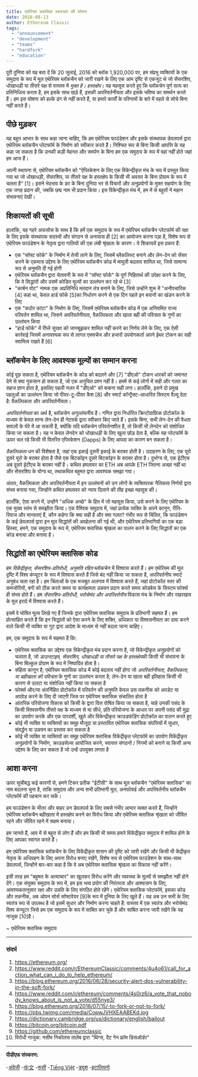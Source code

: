 ```yaml
---
title: एथेरियम क्लासिक स्वतंत्रता की घोषणा
date: 2016-08-13
author: Ethereum Classic
tags:
  - "announcement"
  - "development"
  - "teams"
  - "hardfork"
  - "education"
---
```


पूरी दुनिया को यह बता दें कि 20 जुलाई, 2016 को ब्लॉक 1,920,000 पर, हम संप्रभु व्यक्तियों के एक समुदाय के रूप में मूल एथेरियम ब्लॉकचैन को जारी रखने के लिए एक आम दृष्टि से एकजुट थे जो सेंसरशिप, धोखाधड़ी या तीसरे पक्ष से वास्तव में *मुक्त है। हस्तक्षेप*। यह महसूस करते हुए कि ब्लॉकचेन पूर्ण सत्य का प्रतिनिधित्व करता है, हम इसके साथ खड़े हैं, इसकी अपरिवर्तनीयता और इसके भविष्य का समर्थन करते हैं। हम इस घोषणा को हल्के ढंग से नहीं करते हैं, या हमारे कार्यों के परिणामों के बारे में पहले से सोचे बिना नहीं करते हैं।

## पीछे मुड़कर

यह बहुत आभार के साथ कहा जाना चाहिए, कि हम एथेरियम फाउंडेशन और इसके संस्थापक डेवलपर्स द्वारा एथेरियम ब्लॉकचैन प्लेटफॉर्म के निर्माण को स्वीकार करते हैं। निश्चित रूप से बिना किसी आपत्ति के यह कहा जा सकता है कि उनकी कड़ी मेहनत और समर्पण के बिना हम एक समुदाय के रूप में वहां नहीं होते जहां हम आज हैं।

अपनी स्थापना से, एथेरियम ब्लॉकचैन को "ऐप्लिकेशन के लिए एक विकेन्द्रीकृत मंच के रूप में प्रस्तुत किया गया था जो धोखाधड़ी, सेंसरशिप, या तीसरे पक्ष के हस्तक्षेप के किसी भी अवसर के बिना प्रोग्राम के रूप में चलता है" [1]। इसने भेदभाव के डर के बिना दुनिया भर से विचारों और अनुप्रयोगों के मुक्त सहयोग के लिए एक जगह प्रदान की, जबकि छद्म नाम भी प्रदान किया। इस विकेन्द्रीकृत मंच में, हम में से बहुतों ने महान संभावनाएं देखीं।

## शिकायतों की सूची

हालांकि, यह गहरे अफसोस के साथ है कि हमें एक समुदाय के रूप में एथेरियम ब्लॉकचैन प्लेटफॉर्म की रक्षा के लिए इसके संस्थापक सदस्यों और संगठन से अनायास ही [2] का आयोजन करना पड़ा है, विशेष रूप से एथेरियम फाउंडेशन के नेतृत्व द्वारा गालियों की एक लंबी श्रृंखला के कारण। ये शिकायतें इस प्रकार हैं:

- एक "सॉफ्ट फोर्क" के निर्माण में तेजी लाने के लिए, जिसमें ब्लैकलिस्ट बनाने और लेन-देन को सेंसर करने के एकमात्र उद्देश्य के लिए एथेरियम ब्लॉकचैन कोड में मामूली बदलाव शामिल था, जिसे सामान्य रूप से अनुमति दी गई होगी
- एथेरियम ब्लॉकचैन द्वारा चेतावनी के रूप में "सॉफ्ट फोर्क" के पूर्ण निहितार्थ की उपेक्षा करने के लिए, कि वे सिद्धांतों और उसमें कोडित मूल्यों का उल्लंघन कर रहे थे [3]
- "कार्बन वोट" नामक एक अप्रतिनिधि मतदान तंत्र बनाने के लिए, जिसे उन्होंने शुरू में "अनौपचारिक [4] कहा था, केवल हार्ड फोर्क [5]का निर्धारण करने से एक दिन पहले इन बयानों का खंडन करने के लिए
- एक "कठोर कांटा" के निर्माण के लिए, जिसमें एथेरियम ब्लॉकचैन कोड में एक अनियमित राज्य परिवर्तन शामिल था, जिसने अपरिवर्तनीयता, वैकल्पिकता और खाता बही की पवित्रता के गुणों का उल्लंघन किया
- "हार्ड फोर्क" में रीप्ले सुरक्षा को जानबूझकर शामिल नहीं करने का निर्णय लेने के लिए, एक ऐसी कार्रवाई जिसमें अनावश्यक रूप से लागत एक्सचेंज और हजारों उपयोगकर्ता अपने ईथर टोकन का सही स्वामित्व रखते हैं [6]

## ब्लॉकचेन के लिए आवश्यक मूल्यों का सम्मान करना

कोई पूछ सकता है, एथेरियम ब्लॉकचैन के कोड को बदलने और [7] "डीएओ" टोकन धारकों को जमानत देने से क्या नुकसान हो सकता है, जो एक अनुचित प्रश्न नहीं है। हममें से कई लोगों में सही और गलत का सहज ज्ञान होता है, इसलिए पहली नज़र में "डीएओ" को बचाना सही लगा। हालाँकि, इसने दो प्रमुख पहलुओं का उल्लंघन किया जो पीयर-टू-पीयर कैश [8] और स्मार्ट कॉन्ट्रैक्ट-आधारित सिस्टम वैल्यू देता है: वैकल्पिकता और अपरिवर्तनीयता।

*अपरिवर्तनीयता* का अर्थ है, ब्लॉकचेन अनुल्लंघनीय है। गणित द्वारा निर्धारित क्रिप्टोग्राफ़िक प्रोटोकॉल के माध्यम से केवल मान्य लेन-देन ही नेटवर्क द्वारा स्वीकार किए जाते हैं। इसके बिना, सभी लेन-देन की वैधता सवालों के घेरे में आ सकती है, क्योंकि यदि ब्लॉकचेन परिवर्तनशील है, तो किसी भी लेनदेन को संशोधित किया जा सकता है। यह न केवल लेनदेन को धोखाधड़ी के लिए खुला छोड़ देता है, बल्कि यह प्लेटफॉर्म के ऊपर चल रहे किसी भी वितरित एप्लिकेशन (Dapps) के लिए आपदा का कारण बन सकता है।

*वैकल्पिकता* धन की विशेषता है, जहां एक इकाई दूसरी इकाई के बराबर होती है। उदाहरण के लिए, एक यूरो दूसरे यूरो के बराबर होता है जैसे एक बिटकॉइन दूसरे बिटकॉइन के बराबर होता है। दुर्भाग्य से, एक ईटीएच अब दूसरे ईटीएच के बराबर नहीं है। कथित हमलावर का ETH अब आपके ETH जितना अच्छा नहीं था और सेंसरशिप के योग्य था, तथाकथित बहुमत द्वारा आवश्यक समझा गया।

अंततः, वैकल्पिकता और अपरिवर्तनीयता में इन उल्लंघनों को उन लोगों के व्यक्तिपरक नैतिकता निर्णयों द्वारा संभव बनाया गया, जिन्होंने कथित हमलावर को न्याय दिलाने की तीव्र इच्छा महसूस की।

हालाँकि, ऐसा करने में, उन्होंने "अधिक अच्छे" के हित में जो महसूस किया, उसे करने के लिए एथेरियम के एक मुख्य स्तंभ से समझौता किया। एक वैश्विक समुदाय में, जहां प्रत्येक व्यक्ति के अपने कानून, रीति-रिवाज और मान्यताएं हैं, कौन कहेगा कि क्या सही है और क्या गलत? गंभीर रूप से चिंतित, कि फाउंडेशन के कई डेवलपर्स द्वारा इन मूल सिद्धांतों की अवहेलना की गई थी, और एथेरियम प्रतिभागियों का एक बड़ा हिस्सा, हमने, एक समुदाय के रूप में, एथेरियम क्लासिक श्रृंखला का पालन करने के लिए सिद्धांतों का एक कोड बनाया और बनाया है।

## सिद्धांतों का एथेरियम क्लासिक कोड

हम *विकेंद्रीकृत, सेंसरशिप-प्रतिरोधी, अनुमति रहित* ब्लॉकचेन में विश्वास करते हैं। हम एथेरियम की मूल दृष्टि में विश्व कंप्यूटर के रूप में विश्वास करते हैं जिसे बंद नहीं किया जा सकता है, अपरिवर्तनीय स्मार्ट अनुबंध चला रहा है। हम चिंताओं के एक मजबूत अलगाव में विश्वास करते हैं, जहां प्रोटोकॉल स्तर की कमजोरियों, बगों को ठीक करते समय या कार्यक्षमता उन्नयन प्रदान करते समय कोडबेस के सिस्टम फोर्क्स ही संभव होते हैं। हम *सेंसरशिप-प्रतिरोधी, भरोसेमंद और अपरिवर्तनीय* विकास मंच के निर्माण और रखरखाव के मूल इरादे में विश्वास करते हैं।

इसमें वे घोषित मूल्य लिखे गए हैं जिनके द्वारा एथेरियम क्लासिक समुदाय के प्रतिभागी सहमत हैं। हम प्रोत्साहित करते हैं कि इन सिद्धांतों को ऐसा करने के लिए शक्ति, अधिकार या विश्वसनीयता का दावा करने वाले किसी भी व्यक्ति या गुट द्वारा आदेश के माध्यम से नहीं बदला जाना चाहिए।

हम, एक समुदाय के रूप में सहमत हैं कि:

- एथेरियम क्लासिक का उद्देश्य एक विकेन्द्रीकृत मंच प्रदान करना है, जो विकेन्द्रीकृत अनुप्रयोगों को चलाता है, जो *डाउनटाइम, सेंसरशिप, धोखाधड़ी या तीसरे पक्ष के हस्तक्षेप*की किसी भी संभावना के बिना बिल्कुल प्रोग्राम के रूप में निष्पादित होता है।
- संहिता कानून है; एथेरियम क्लासिक कोड में कोई बदलाव नहीं होगा जो *अपरिवर्तनीयता, वैकल्पिकता, या बहीखाता की पवित्रता* के गुणों का उल्लंघन करता है; लेन-देन या खाता बही इतिहास किसी भी कारण से उलटा या संशोधित नहीं किया जा सकता है
- फोर्क्स और/या अंतर्निहित प्रोटोकॉल में परिवर्तन की अनुमति केवल उस तकनीक को अपडेट या अपग्रेड करने के लिए दी जाएगी जिस पर एथेरियम क्लासिक संचालित होता है
- आंतरिक परियोजना विकास को किसी के द्वारा वित्त पोषित किया जा सकता है, चाहे उनकी पसंद के किसी विश्वसनीय तीसरे पक्ष के माध्यम से या सीधे, प्रति परियोजना के आधार पर अपनी पसंद की मुद्रा का उपयोग करके और एक पारदर्शी, खुले और विकेन्द्रीकृत क्राउडफंडिंग प्रोटोकॉल का पालन करते हुए
- कोई भी व्यक्ति या व्यक्तियों का समूह मौजूदा या प्रस्तावित एथेरियम क्लासिक संपत्तियों में सुधार, संवर्द्धन या उन्नयन का प्रस्ताव कर सकता है
- कोई भी व्यक्ति या व्यक्तियों का समूह एथेरियम क्लासिक विकेंद्रीकृत प्लेटफॉर्म का उपयोग विकेंद्रीकृत अनुप्रयोगों के निर्माण, क्राउडसेल्स आयोजित करने, स्वायत्त संगठनों / निगमों को बनाने या किसी अन्य उद्देश्य के लिए कर सकता है जो उन्हें उपयुक्त लगता है

## आशा करना

ऊपर सूचीबद्ध कई कारणों से, हमने टिकर प्रतीक "ईटीसी" के साथ मूल ब्लॉकचैन "एथेरियम क्लासिक" का नाम बदलना चुना है, ताकि समुदाय और अन्य सभी प्रतिभागी मूल, अनफोर्क्ड और अपरिवर्तनीय ब्लॉकचैन प्लेटफॉर्म की पहचान कर सकें।

हम फाउंडेशन के भीतर और बाहर उन डेवलपर्स के लिए सबसे गंभीर आभार व्यक्त करते हैं, जिन्होंने एथेरियम ब्लॉकचैन बहीखाता में हस्तक्षेप करने का विरोध किया और एथेरियम क्लासिक श्रृंखला को जीवित रहने और जीवित रहने में सक्षम बनाया।

हम जानते हैं, आप में से बहुत से लोग हैं और हम किसी भी समय हमारे विकेंद्रीकृत समुदाय में शामिल होने के लिए आपका स्वागत करते हैं।

हम एथेरियम क्लासिक ब्लॉकचैन के लिए विकेंद्रीकृत शासन की दृष्टि को जारी रखेंगे और किसी भी केंद्रीकृत नेतृत्व के अधिग्रहण के लिए अपना विरोध बनाए रखेंगे, विशेष रूप से एथेरियम फाउंडेशन के साथ-साथ डेवलपर्स, जिन्होंने बार-बार कहा है कि वे अब एथेरियम क्लासिक श्रृंखला का विकास नहीं करेंगे।

इसी तरह हम "बहुमत के अत्याचार" का खुलकर विरोध करेंगे और व्यवस्था के मूल्यों से समझौता नहीं होने देंगे। एक संयुक्त समुदाय के रूप में, हम इस भव्य प्रयोग की निरंतरता और आश्वासन के लिए, आवश्यकतानुसार रक्षा और उन्नति के लिए संगठित होते रहेंगे। एथेरियम क्लासिक प्लेटफॉर्म, इसका कोड और तकनीक, अब ओपन सोर्स सॉफ्टवेयर [9]के रूप में दुनिया के लिए खुले हैं। यह अब उन सभी के लिए स्वतंत्र रूप से उपलब्ध है जो इसमें सुधार और निर्माण करना चाहते हैं: वास्तव में एक स्वतंत्र और भरोसेमंद विश्व कंप्यूटर जिसे हम एक समुदाय के रूप में साबित कर चुके हैं और साबित करना जारी रखेंगे कि यह नाजुक [10]है।

~ एथेरियम क्लासिक समुदाय

---

### संदर्भ

1. https://ethereum.org/
2. https://www.reddit.com/r/EthereumClassic/comments/4u4o61/call_for_action_what_can_i_do_to_help_ethereum/
3. https://blog.ethereum.org/2016/06/28/security-alert-dos-vulnerability-in-the-soft-fork/
4. https://www.reddit.com/r/ethereum/comments/4s0rz6/a_vote_that_nobody_knows_about_is_not_a_vote/d55nye3/
5. https://blog.ethereum.org/2016/07/15/-to-fork-or-not-to-fork/
6. https://pbs.twimg.com/media/CopwJVHXEAABEKd.jpg
7. https://dictionary.cambridge.org/us/dictionary/english/bailout
8. https://bitcoin.org/bitcoin.pdf
9. https://github.com/ethereumclassic
10. विरोधी नाजुक: नसीम निकोलस तालेब द्वारा "थिंग्स, दैट गेन फ्रॉम डिसऑर्डर"

---

**पीडीएफ संस्करण:**

-[अंग्रेजी](https://ethereumclassic.org/ETC_Declaration_of_Independence.pdf) -[中文](https://ethereumclassic.org//ETC_Declaration_of_Independence_chinese.pdf) -[रूसी](https://ethereumclassic.org//ETC_Declaration_of_Independence_russian.pdf) -[Tiếng Việt](https://ethereumclassic.org//ETC_Declaration_of_Independence_vietnamese.pdf) -[ड्यूश](https://ethereumclassic.org//ETC_Declaration_of_Independence_german.pdf) -[इटालियनो](https://ethereumclassic.org//ETC_Declaration_of_Independence_italian.pdf)
